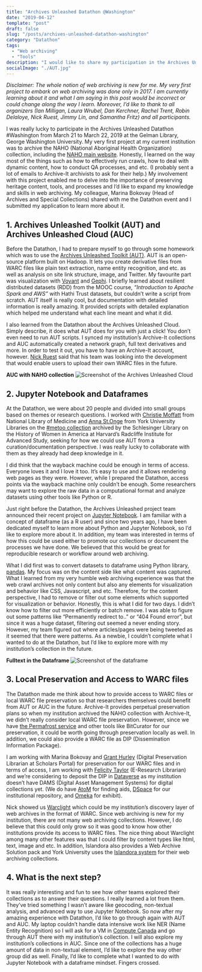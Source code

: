 ```yaml
---
title: "Archives Unleashed Datathon @Washington"
date: "2019-04-12"
template: "post"
draft: false
slug: "/posts/archives-unleashed-datathon-washington"
category: "Datathon"
tags:
  - "Web archiving"
  - "Tools"
description: "I would like to share my participation in the Archives Unleashed Datathon #Washington held from March 21 to March 22, 2019 at the Gelman Library, George Washington University. It was an amazing opportunity for me to learn new tools, consider how to use the Archives Unleashed Toolkit in the curation, and explore how researchers would use web collections to answer their research questions."
socialImage: "./AUT.jpg"
---
```


*Disclaimer: The whole notion of web archiving is new for me. My very first project to embark on web archiving was done only in 2017. I am currently learning about it and what I am saying in this post would be incorrect or could change along the way I learn. Moreover, I’d like to thank to all organizers (Ian Milligan, Laura Wrubel, Dan Kerchner, Rachel Trent, Robin Delaloye, Nick Ruest, Jimmy Lin, and Samantha Fritz) and all participants.*

I was really lucky to participate in the Archives Unleashed Datathon #Washington from March 21 to March 22, 2019 at the Gelman Library, George Washington University. My very first project at my current institution was to archive the NAHO (National Aboriginal Health Organization) collection, including the <a href="https://wayback.archive-it.org/9444/20171213190306/http://www.naho.ca/">NAHO main website</a>. Honestly, I learned on the way most of the things such as how to effectively run crawls, how to deal with dynamic content, how to conduct QA processes, and etc. (I probably sent a lot of emails to Archive-It archivists to ask for their help.) My involvement with this project enabled me to delve into the importance of preserving heritage content, tools, and processes and I’d like to expand my knowledge and skills in web archiving. My colleague, Marina Bokovay (Head of Archives and Special Collections) shared with me the Datathon event and I submitted my application to learn more about it.

## 1. Archives Unleashed Toolkit (AUT) and Archives Unleashed Cloud (AUC)

Before the Datathon, I had to prepare myself to go through some homework which was to use the <a href="https://archivesunleashed.org/aut/">Archives Unleashed Toolkit (AUT)</a>. AUT is an open-source platform built on Hadoop. It lets you create derivative files from WARC files like plain text extraction, name entity recognition, and etc. as well as analysis on site link structure, image, and Twitter. My favourite part was visualization with <a href="https://voyant-tools.org/">Voyant</a> and <a href="https://gephi.org/">Gephi</a>. I briefly learned about resilient distributed datasets (RDD) from the MOOC course, *“Introduction to Apache Spark and AWS”* with Hathi Trust datasets, but couldn’t write a script from scratch. AUT itself is really cool, but documentation with detailed information is really amazing. It provided scripts with detailed explanation which helped me understand what each line meant and what it did.

I also learned from the Datathon about the Archives Unleashed Cloud. Simply describe, it does what AUT does for you with just a click! You don’t even need to run AUT scripts. I synced my institution’s Archive-It collections and AUC automatically created a network graph, full text derivatives and more. In order to test it out, you have to have an Archive-It account, however. <a href="https://ruebot.net">Nick Ruest</a> said that his team was looking into the development that would enable users to upload their own WARC files in the future.

**AUC with NAHO collection**
![Screenshot of the Archives Unleashed Cloud](/AUT.jpg)

## 2. Jupyter Notebook and Dataframes

At the Datathon, we were about 20 people and divided into small groups based on themes or research questions. I worked with <a href="https://twitter.com/moffattchristie">Christie Moffatt</a> from National Library of Medicine and <a href="https://twitter.com/deantiquate">Anna St.Onge</a> from York University Libraries on the <a href="https://www.schlesinger-metooproject-radcliffe.org/">#metoo collection</a> archived by the Schlesinger Library on the History of Women in America at Harvard’s Radcliffe Institute for Advanced Study, seeking for how we could use AUT from a curation/documentation perspective. I was really lucky to collaborate with them as they already had deep knowledge in it.

I did think that the wayback machine could be enough in terms of access. Everyone loves it and I love it too. It’s easy to use and it allows rendering web pages as they were. However, while I prepared the Datathon, access points via the wayback machine only couldn’t be enough. Some researchers may want to explore the raw data in a computational format and analyze datasets using other tools like Python or R.

Just right before the Datathon, the Archives Unleashed project team announced their recent project on <a href="https://news.archivesunleashed.org/exploring-web-archival-data-through-archives-unleashed-cloud-jupyter-notebooks-7605c6ca2b33">Jupyter Notebook</a>. I am familiar with a concept of dataframe (as a R user) and since two years ago, I have been dedicated myself to learn more about Python and Jupyter Notebook, so I’d like to explore more about it. In addition, my team was interested in terms of how this could be used either to promote our collections or document the processes we have done. We believed that this would be great for reproducible research or workflow around web archiving.

What I did first was to convert datasets to dataframe using Python library, <a href="https://pandas.pydata.org/">pandas</a>. My focus was on the content side like what content was captured. What I learned from my very humble web archiving experience was that the web crawl archives not only content but also any elements for visualization and behavior like CSS, Javascript, and etc. Therefore, for the content perspective, I had to remove or filter out some elements which supported for visualization or behavior. Honestly, this is what I did for two days. I didn’t know how to filter out more efficiently or batch remove. I was able to figure out some patterns like “Permanently redirect to..” or “404 Found error”, but since it was a huge dataset, filtering out seemed a never ending story. However, my team figured out where articles/pages were being tweeted as it seemed that there were patterns. As a newbie, I couldn’t complete what I wanted to do at the Datathon, but I’d like to explore more with my institution’s collection in the future.

**Fulltext in the Dataframe**
![Screenshot of the dataframe](/dataframe.jpg)

## 3. Local Preservation and Access to WARC files

The Datathon made me think about how to provide access to WARC files or local WARC file preservation so that researchers themselves could benefit from AUT or AUC in the future. Archive-It provides perpetual preservation plans so when my institution archived the NAHO collection with Archive-It, we didn’t really consider local WARC file preservation. However, since we have <a href="https://permafrost.scholarsportal.info/">the Permafrost service</a> and other tools like BitCurator for our preservation, it could be worth going through preservation locally as well. In addition, we could also provide a WARC file as DIP (Dissemination Information Package).

I am working with Marina Bokovay and <a href="http://www.granthurley.ca">Grant Hurley</a> (Digital Preservation Librarian at Scholars Portal) for preservation for our WARC files and in terms of access, I am working with <a href="https://atthetime.ca">Felicity Taylor</a> (E-Research Librarian) and we’re considering to deposit the DIP in <a href="https://dataverse.scholarsportal.info/dataverse.xhmtl">Dataverse</a> as my institution doesn’t have DAMS (Digital Asset Management Systems) for digital collections yet. (We do have <a href="https://biblio.uottawa.ca/atom/">AtoM</a> for finding aids, <a href="https://ruor.uottawa.ca/">DSpace</a> for our institutional repository, and <a href="https://biblio.uottawa.ca/en/omeka">Omeka</a> for exhibit).

Nick showed us <a href="https://archivesunleashed.org/warclight/">Warclight</a> which could be my institution’s discovery layer of web archives in the format of WARC. Since web archiving is new for my institution, there are not many web archiving collections. However, I do believe that this could only grow so it was good to know how other institutions provide its access to WARC files. The nice thing about Warclight among many other features was that I could filter by content types like html, text, image and etc. In addition, Islandora also provides a Web Archive Solution pack and York University uses the <a href="https://digital.library.yorku.ca/yul-232039/web-archives">Islandora system</a> for their web archiving collections.

## 4. What is the next step?

It was really interesting and fun to see how other teams explored their collections as to answer their questions. I really learned a lot from them. They’ve tried something I wasn’t aware like geocoding, non-textual analysis, and advanced way to use Jupyter Notebook. So now after my amazing experience with Datathon, I’d like to go through again with AUT and AUC. My laptop couldn’t handle data intensive work like NER (Name Entity Recognition) so I will ask for a VM in <a href="https://www.computecanada.ca/">Compute Canada</a> and go through AUT there with my institution’s collection. I will also explore my institution’s collections in AUC. Since one of the collections has a huge amount of data in non-textual element, I’d like to explore the way other group did as well. Finally, I’d like to complete what I wanted to do with Jupyter Notebook with a dataframe mindset. Fingers crossed.
